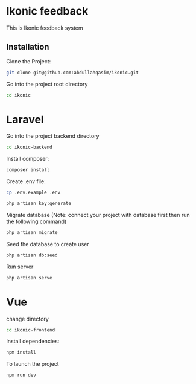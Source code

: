 # Ikonic feedback

This is Ikonic feedback system

## Installation

Clone the Project:

```bash
git clone git@github.com:abdullahqasim/ikonic.git
```

Go into the project root directory

```bash
cd ikonic
```

# Laravel

Go into the project backend directory

```bash
cd ikonic-backend
```

Install composer:

```bash
composer install
```

Create .env file:

```bash
cp .env.example .env
```

```bash
php artisan key:generate
```

Migrate database (Note: connect your project with database first then run the following command)

```bash
php artisan migrate
```

Seed the database to create user

```bash
php artisan db:seed
```

Run server

```bash
php artisan serve
```

# Vue

change directory

```bash
cd ikonic-frontend
```

Install dependencies:

```bash
npm install
```

To launch the project

```bash
npm run dev
```
